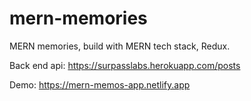 # mern-memories
MERN memories, build with MERN tech stack, Redux.

Back end api: https://surpasslabs.herokuapp.com/posts

Demo: https://mern-memos-app.netlify.app
